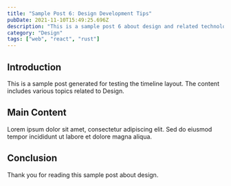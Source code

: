 ```yaml
---
title: "Sample Post 6: Design Development Tips"
pubDate: 2021-11-10T15:49:25.696Z
description: "This is a sample post 6 about design and related technologies. Learn about best practices and modern development techniques."
category: "Design"
tags: ["web", "react", "rust"]
---
```


## Introduction

This is a sample post generated for testing the timeline layout. The content includes various topics related to Design.

## Main Content

Lorem ipsum dolor sit amet, consectetur adipiscing elit. Sed do eiusmod tempor incididunt ut labore et dolore magna aliqua.

## Conclusion

Thank you for reading this sample post about design.

